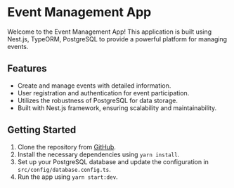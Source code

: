 # Event Management App

Welcome to the Event Management App! This application is built using Nest.js, TypeORM, PostgreSQL to provide a powerful platform for managing events.

## Features

- Create and manage events with detailed information.
- User registration and authentication for event participation.
- Utilizes the robustness of PostgreSQL for data storage.
- Built with Nest.js framework, ensuring scalability and maintainability.

## Getting Started

1. Clone the repository from [GitHub](https://github.com/ThomasDos/NestJS-events).
2. Install the necessary dependencies using `yarn install`.
3. Set up your PostgreSQL database and update the configuration in `src/config/database.config.ts`.
4. Run the app using `yarn start:dev`.
